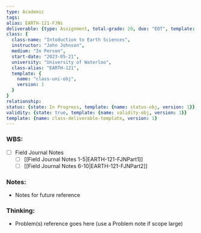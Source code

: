 ```yaml
---
type: Academic
tags: 
alias: EARTH-121-FJNs
deliverable: {type: Assignment, total-grade: 20, due: "EOT", template: {name: aggregate-deliverable-obj, version: 1}}
class: {
  class-name: "Intoduction to Earth Sciences",
  instructor: "John Johnson",
  medium: "In Person",
  start-date: "2023-05-21",
  university: "University of Waterloo",
  class-alias: "EARTH-121",
  template: {
    name: "class-uni-obj",
    version: 1
  }
}
relationship: 
status: {state: In Progress, template: {name: status-obj, version: 1}}
validity: {state: true, template: {name: validity-obj, version: 1}}
template: {name: class-deliverable-template, version: 1}
---
```


### WBS: 

- [ ] Field Journal Notes
	- [ ] [[Field Journal Notes 1-5|EARTH-121-FJNPart1]]
	- [ ] [[Field Journal Notes 6-10|EARTH-121-FJNPart2]]

### Notes:

- Notes for future reference

### Thinking:

- Problem(s) reference goes here (use a Problem note if scope large)